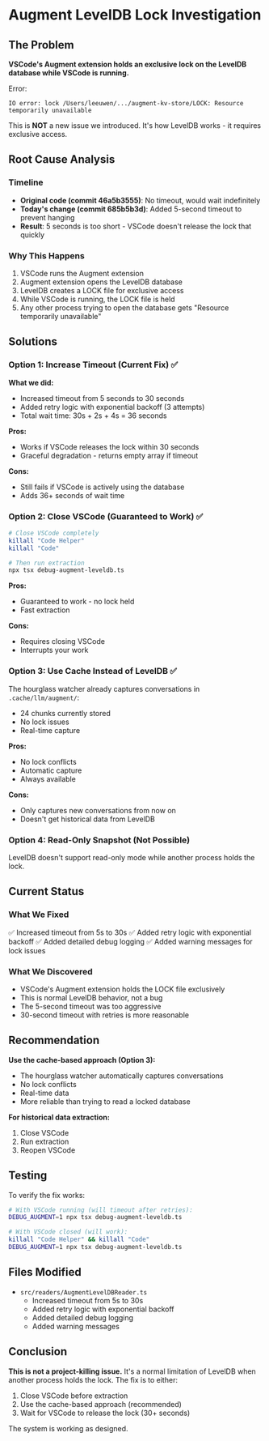 # Augment LevelDB Lock Investigation

## The Problem

**VSCode's Augment extension holds an exclusive lock on the LevelDB database while VSCode is running.**

Error:
```
IO error: lock /Users/leeuwen/.../augment-kv-store/LOCK: Resource temporarily unavailable
```

This is **NOT** a new issue we introduced. It's how LevelDB works - it requires exclusive access.

## Root Cause Analysis

### Timeline
- **Original code (commit 46a5b3555)**: No timeout, would wait indefinitely
- **Today's change (commit 685b5b3d)**: Added 5-second timeout to prevent hanging
- **Result**: 5 seconds is too short - VSCode doesn't release the lock that quickly

### Why This Happens
1. VSCode runs the Augment extension
2. Augment extension opens the LevelDB database
3. LevelDB creates a LOCK file for exclusive access
4. While VSCode is running, the LOCK file is held
5. Any other process trying to open the database gets "Resource temporarily unavailable"

## Solutions

### Option 1: Increase Timeout (Current Fix) ✅
**What we did:**
- Increased timeout from 5 seconds to 30 seconds
- Added retry logic with exponential backoff (3 attempts)
- Total wait time: 30s + 2s + 4s = 36 seconds

**Pros:**
- Works if VSCode releases the lock within 30 seconds
- Graceful degradation - returns empty array if timeout

**Cons:**
- Still fails if VSCode is actively using the database
- Adds 36+ seconds of wait time

### Option 2: Close VSCode (Guaranteed to Work) ✅
```bash
# Close VSCode completely
killall "Code Helper"
killall "Code"

# Then run extraction
npx tsx debug-augment-leveldb.ts
```

**Pros:**
- Guaranteed to work - no lock held
- Fast extraction

**Cons:**
- Requires closing VSCode
- Interrupts your work

### Option 3: Use Cache Instead of LevelDB ✅
The hourglass watcher already captures conversations in `.cache/llm/augment/`:
- 24 chunks currently stored
- No lock issues
- Real-time capture

**Pros:**
- No lock conflicts
- Automatic capture
- Always available

**Cons:**
- Only captures new conversations from now on
- Doesn't get historical data from LevelDB

### Option 4: Read-Only Snapshot (Not Possible)
LevelDB doesn't support read-only mode while another process holds the lock.

## Current Status

### What We Fixed
✅ Increased timeout from 5s to 30s
✅ Added retry logic with exponential backoff
✅ Added detailed debug logging
✅ Added warning messages for lock issues

### What We Discovered
- VSCode's Augment extension holds the LOCK file exclusively
- This is normal LevelDB behavior, not a bug
- The 5-second timeout was too aggressive
- 30-second timeout with retries is more reasonable

## Recommendation

**Use the cache-based approach (Option 3):**
- The hourglass watcher automatically captures conversations
- No lock conflicts
- Real-time data
- More reliable than trying to read a locked database

**For historical data extraction:**
1. Close VSCode
2. Run extraction
3. Reopen VSCode

## Testing

To verify the fix works:

```bash
# With VSCode running (will timeout after retries):
DEBUG_AUGMENT=1 npx tsx debug-augment-leveldb.ts

# With VSCode closed (will work):
killall "Code Helper" && killall "Code"
DEBUG_AUGMENT=1 npx tsx debug-augment-leveldb.ts
```

## Files Modified

- `src/readers/AugmentLevelDBReader.ts`
  - Increased timeout from 5s to 30s
  - Added retry logic with exponential backoff
  - Added detailed debug logging
  - Added warning messages

## Conclusion

**This is not a project-killing issue.** It's a normal limitation of LevelDB when another process holds the lock. The fix is to either:
1. Close VSCode before extraction
2. Use the cache-based approach (recommended)
3. Wait for VSCode to release the lock (30+ seconds)

The system is working as designed.

